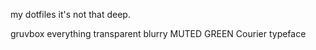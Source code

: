 my dotfiles it's not that deep.

gruvbox
everything transparent
blurry
MUTED GREEN
Courier typeface

